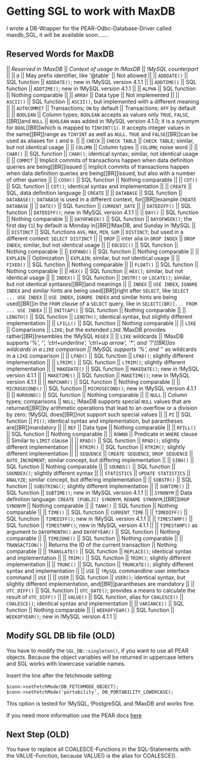 <!-- Name: Howto/DB/MaxDB -->
<!-- Version: 4 -->
<!-- Last-Modified: 2007/07/02 17:47:13 -->
<!-- Author: demian -->
<!-- Status: Original -->

# Getting SGL to work with MaxDB

I wrote a DB-Wrapper for the PEAR-Odbc-Database-Driver called maxdb\_SGL, it will be available soon.......

## Reserved Words for MaxDB
|| *Reserved in !MaxDB* || *Context of usage in !MaxDB* || *!MySQL counterpart* ||
|| `@` || May prefix identifier, like '@table' || Not allowed ||
|| `ADDDATE()` || SQL function || `ADDDATE()`; new in !MySQL version 4.1.1 ||
|| `ADDTIME()` || SQL function || `ADDTIME()`; new in !MySQL version 4.1.1 ||
|| `ALPHA` || SQL function || Nothing comparable ||
|| `ARRAY` || Data type || Not implemented ||
|| `ASCII()` || SQL function || `ASCII()`, but implemented with a different meaning ||
|| `AUTOCOMMIT` || Transactions; `ON` by default || Transactions; `OFF` by default ||
|| `BOOLEAN` || Column types; `BOOLEAN` accepts as values only `TRUE`, `FALSE`,[[BR]]and `NULL` || `BOOLEAN` was added in !MySQL version 4.1.0; it is a synonym for `BOOL`[[BR]]which is mapped to `TINYINT(1)`. It accepts integer values in the same[[BR]]range as `TINYINT` as well as `NULL`. `TRUE` and `FALSE`[[BR]]can be used as aliases for `1` and `0`. ||
|| `CHECK` || `CHECK TABLE` || `CHECK TABLE`; similar, but not identical usage ||
|| `COLUMN` || Column types || `COLUMN`; noise word ||
|| `CHAR()` || SQL function || `CHAR()`; identical syntax; similar, not identical usage ||
|| `COMMIT` || Implicit commits of transactions happen when data definition queries are being[[BR]]issued || Implicit commits of transactions happen when data definition queries are being[[BR]]issued, but also with a number of other queries ||
|| `COSH()` || SQL function || Nothing comparable ||
|| `COT()` || SQL function || `COT()`; identical syntax and implementation ||
|| `CREATE` || SQL, data definition language || `CREATE` ||
|| `DATABASE` || SQL function || `DATABASE()`; `DATABASE` is used in a different context, for[[BR]]example `CREATE DATABASE` ||
|| `DATE()` || SQL function || `CURRENT_DATE` ||
|| `DATEDIFF()` || SQL function || `DATEDIFF()`; new in !MySQL version 4.1.1 ||
|| `DAY()` || SQL function || Nothing comparable ||
|| `DAYOFWEEK()` || SQL function || `DAYOFWEEK()`; the first day (`1`) by default is Monday in[[BR]]!MaxDB, and Sunday in !MySQL ||
|| `DISTINCT` || SQL functions `AVG`, `MAX`, `MIN`, `SUM` || `DISTINCT`; but used in a different context: `SELECT DISTINCT` ||
|| `DROP` || inter alia in `DROP INDEX` || `DROP INDEX`; similar, but not identical usage ||
|| `EBCDIC()` || SQL function || Nothing comparable ||
|| `EXPAND()` || SQL function || Nothing comparable ||
|| `EXPLAIN` || Optimization || `EXPLAIN`; similar, but not identical usage ||
|| `FIXED()` || SQL function || Nothing comparable ||
|| `FLOAT()` || SQL function || Nothing comparable ||
|| `HEX()` || SQL function || `HEX()`; similar, but not identical usage ||
|| `INDEX()` || SQL function || `INSTR()` or `LOCATE()`; similar, but not identical syntaxes[[BR]]and meanings ||
|| `INDEX` || `USE INDEX`, `IGNORE INDEX` and similar hints are being used[[BR]]right after `SELECT`, like `SELECT ... USE INDEX` || `USE INDEX`, `IGNORE INDEX` and similar hints are being used[[BR]]in the `FROM` clause of a `SELECT` query, like in `SELECT[[BR]]... FROM ... USE INDEX` ||
|| `INITCAP()` || SQL function || Nothing comparable ||
|| `LENGTH()` || SQL function || `LENGTH()`; identical syntax, but slightly different implementation ||
|| `LFILL()` || SQL function || Nothing comparable ||
|| `LIKE` || Comparisons || `LIKE`; but the extended `LIKE` !MaxDB provides rather[[BR]]resembles the !MySQL `REGEX` ||
|| `LIKE` wildcards || !MaxDB supports '%', '_', 'ctrl+underline', 'ctrl+up arrow', '\*', and '?'[[BR]]as wildcards in a `LIKE` comparison || !MySQL supports '%', and '_' as wildcards in a `LIKE` comparison ||
|| `LPAD()` || SQL function || `LPAD()`; slightly different implementation ||
|| `LTRIM()` || SQL function || `LTRIM()`; slightly different implementation ||
|| `MAKEDATE()` || SQL function || `MAKEDATE()`; new in !MySQL version 4.1.1 ||
|| `MAKETIME()` || SQL function || `MAKETIME()`; new in !MySQL version 4.1.1 ||
|| `MAPCHAR()` || SQL function || Nothing comparable ||
|| `MICROSECOND()` || SQL function || `MICROSECOND()`; new in !MySQL version 4.1.1 ||
|| `NOROUND()` || SQL function || Nothing comparable ||
|| `NULL` || Column types; comparisons || `NULL`; !MaxDB supports special `NULL` values that are returned[[BR]]by arithmetic operations that lead to an overflow or a division by zero; !MySQL does[[BR]]not support such special values ||
|| `PI` || SQL function || `PI()`; identical syntax and implementation, but parantheses are[[BR]]mandatory ||
|| `REF` || Data type || Nothing comparable ||
|| `RFILL()` || SQL function || Nothing comparable ||
|| `ROWNO` || Predicate in `WHERE` clause || Similar to `LIMIT` clause ||
|| `RPAD()` || SQL function || `RPAD()`; slightly different implementation ||
|| `RTRIM()` || SQL function || `RTRIM()`; slightly different implementation ||
|| `SEQUENCE` || `CREATE SEQUENCE`, `DROP SEQUENCE` || `AUTO_INCREMENT`; similar concept, but differing implementation ||
|| `SINH()` || SQL function || Nothing comparable ||
|| `SOUNDS()` || SQL function || `SOUNDEX()`; slightly different syntax ||
|| `STATISTICS` || `UPDATE STATISTICS` || `ANALYZE`; similar concept, but differing implementation ||
|| `SUBSTR()` || SQL function || `SUBSTRING()`; slightly different implementation ||
|| `SUBTIME()` || SQL function || `SUBTIME()`; new in !MySQL version 4.1.1 ||
|| `SYNONYM` || Data definition language: `CREATE [PUBLIC] SYNONYM`, `RENAME SYNONYM`,[[BR]]`DROP SYNONYM` || Nothing comparable ||
|| `TANH()` || SQL function || Nothing comparable ||
|| `TIME()` || SQL function || `CURRENT_TIME` ||
|| `TIMEDIFF()` || SQL function || `TIMEDIFF()`; new in !MySQL version 4.1.1 ||
|| `TIMESTAMP()` || SQL function || `TIMESTAMP()`; new in !MySQL version 4.1.1 ||
|| `TIMESTAMP()` as argument to `DAYOFMONTH()` and `DAYOFYEAR()` || SQL function || Nothing comparable ||
|| `TIMEZONE()` || SQL function || Nothing comparable ||
|| `TRANSACTION()` || Returns the ID of the current transaction || Nothing comparable ||
|| `TRANSLATE()` || SQL function || `REPLACE()`; identical syntax and implementation ||
|| `TRIM()` || SQL function || `TRIM()`; slightly different implementation ||
|| `TRUNC()` || SQL function || `TRUNCATE()`; slightly different syntax and implementation ||
|| `USE` || `!MySQL` commandline user interface command || `USE` ||
|| `USER` || SQL function || `USER()`; identical syntax, but slightly different implementation, and[[BR]]parantheses are mandatory ||
|| `UTC_DIFF()` || SQL function || `UTC_DATE()`; provides a means to calculate the result of `UTC_DIFF()` ||
|| `VALUE()` || SQL function, alias for `COALESCE()` || `COALESCE()`; identical syntax and implementation ||
|| `VARIANCE()` || SQL function || Nothing comparable ||
|| `WEEKOFYEAR()` || SQL function || `WEEKOFYEAR()`; new in !MySQL version 4.1.1 ||


## Modify SGL DB lib file (OLD)
You have to modify the `SGL_DB::singleton()`, if you want to use all PEAR objects. Because the object variables will be returned in uppercase letters and SGL works with lowercase variable names.

Insert the line after the fetchmode setting:

	$conn->setFetchMode(DB_FETCHMODE_OBJECT);
	$conn->setFetchMode('portability', DB_PORTABILITY_LOWERCASE);

This option is tested for !MySQL, !PostgreSQL and !MaxDB and works fine.

If you need more information use the PEAR docs [here][1]

## Next Step (OLD)
You have to replace all COALESCE-Functions in the SQL-Statements with the VALUE-Function, because VALUE() is the alias for COALESCE().

[1]:	http://pear.php.net/manual/en/package.database.db.intro-portability.php